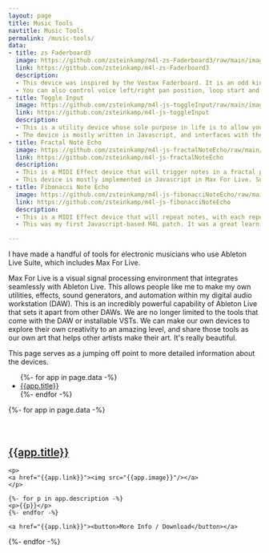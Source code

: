 ```yaml
---
layout: page
title: Music Tools
navtitle: Music Tools
permalink: /music-tools/
data:
- title: zs Faderboard3
  image: https://github.com/zsteinkamp/m4l-zs-Faderboard3/raw/main/images/device.png
  link: https://github.com/zsteinkamp/m4l-zs-Faderboard3
  description:
  - This device was inspired by the Vestax Faderboard. It is an odd kind of sampler, with 8 voices to play back a sample at your chosen pitch. The thing that makes it unique is that each voice is played using a dedicated fader, and the sample is triggered when the fader leaves the silent position.
  - You can also control voice left/right pan position, loop start and end (with the ability to go backwards!), and trigger all voices to restart playing.
- title: Toggle Input
  image: https://github.com/zsteinkamp/m4l-js-toggleInput/raw/main/images/1.png
  link: https://github.com/zsteinkamp/m4l-js-toggleInput
  description:
  - This is a utility device whose sole purpose in life is to allow you to map a MIDI button to enable/disable recording in the currently selected track. This allows you to overdub automation recording without changing the MIDI or Audio clips that are already in the track. It saves you some hassle in disabling/enabling the track's inputs.
  - The device is mostly written in Javascript, and interfaces with the Live API.
- title: Fractal Note Echo
  image: https://github.com/zsteinkamp/m4l-js-fractalNoteEcho/raw/main/images/iter2.3.png
  link: https://github.com/zsteinkamp/m4l-js-fractalNoteEcho
  description:
  - This is a MIDI Effect device that will trigger notes in a fractal pattern. The base fractal shape (in terms of timing between echo taps) can be defined, then number of iterations and iteration scale can be controlled. The kinds of textures you can get out of it are really surprising, and have been inspiring to me. There is a natural beauty and harmony to fractals, which can contribute a more natural feel to your sounds.
  - This device is mostly implemented in Javascript in Max For Live. Super fun to make.
- title: Fibonacci Note Echo
  image: https://github.com/zsteinkamp/m4l-js-fibonacciNoteEcho/raw/main/images/screenshot.png
  link: https://github.com/zsteinkamp/m4l-js-fibonacciNoteEcho
  description:
  - This is a MIDI Effect device that will repeat notes, with each repeat delay following the Fibonacci Sequence. You can control the number of repeats, time scale, pitch, and velocity change.
  - This was my first Javascript-based M4L patch. It was a great learning experience to figure out how to code up both the logic and visualization in M4L's Javascript environment.

---
```

<style>
.apps h2 { font-weight: 600; }
</style>
I have made a handful of tools for electronic musicians who use Ableton Live Suite, which includes Max For Live.

Max For Live is a visual signal processing environment that integrates seamlessly with Ableton Live. This allows people like me to make my own utilities, effects, sound generators, and automation within my digital audio workstation (DAW). This is an incredibly powerful capability of Ableton Live that sets it apart from other DAWs. We are no longer limited to the tools that come with the DAW or installable VSTs. We can make our own devices to explore their own creativity to an amazing level, and share those tools as our own art that helps other artists make their art. It's really beautiful.

This page serves as a jumping off point to more detailed information about the devices.

<ul>
  {%- for app in page.data -%}
    <li><a href="#{{app.title}}">{{app.title}}</a></li>
  {%- endfor -%}
</ul>


<div class="apps">
  {%- for app in page.data -%}
    <br/>
    <br/>
    <br/>
    <h2><a name="{{app.title}}" href="{{app.link}}">{{app.title}}</a></h2>

    <p>
    <a href="{{app.link}}"><img src="{{app.image}}"/></a>
    </p>

    {%- for p in app.description -%}
    <p>{{p}}</p>
    {%- endfor -%}

    <a href="{{app.link}}"><button>More Info / Download</button></a>
  {%- endfor -%}
</div>
